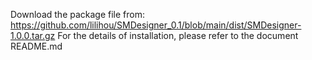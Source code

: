 Download the package file from: https://github.com/lilihou/SMDesigner_0.1/blob/main/dist/SMDesigner-1.0.0.tar.gz
For the details of installation, please refer to the document README.md
